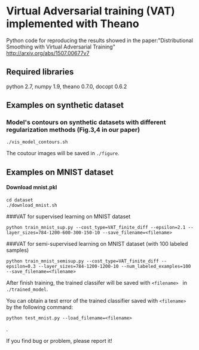 # Virtual Adversarial training (VAT) implemented with Theano
Python code for reproducing the results showed in the paper:"Distributional Smoothing with Virtual Adversarial Training" http://arxiv.org/abs/1507.00677v7

## Required libraries
python 2.7, numpy 1.9, theano 0.7.0, docopt 0.6.2


## Examples on synthetic dataset
### Model's contours on synthetic datasets with different regularization methods (Fig.3,4 in our paper)
```
./vis_model_contours.sh
```
The coutour images will be saved in ` ./figure `.

## Examples on MNIST dataset

#### Download mnist.pkl
```
cd dataset
./download_mnist.sh
```

###VAT for supervised learning on MNIST dataset 
```
python train_mnist_sup.py --cost_type=VAT_finite_diff --epsilon=2.1 --layer_sizes=784-1200-600-300-150-10 --save_filename=<filename>
```
###VAT for semi-supervised learning on MNIST dataset (with 100 labeled samples)
```
python train_mnist_semisup.py --cost_type=VAT_finite_diff --epsilon=0.3 --layer_sizes=784-1200-1200-10 --num_labeled_examples=100 --save_filename=<filename>
```
After finish training, the trained classifer will be saved with `<filename> ` in ` ./trained_model `.

You can obtain a test error of the trained classifier saved with `<filename> ` by the following command:
```
python test_mnist.py --load_filename=<filename>
```
.

If you find bug or problem, please report it! 

